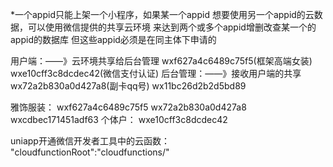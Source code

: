 

*一个appid只能上架一个小程序，如果某一个appid
想要使用另一个appid的云数据，可以使用微信提供的共享云环境
来达到两个或多个appid增删改查某一个的appid的数据库
但这些appid必须是在同主体下申请的

用户端：——》云环境共享给后台管理 wxf627a4c6489c75f5(框架高端女装) wxe10cff3c8dcdec42(微信支付认证)
后台管理：——》接收用户端的共享 wx72a2b830a0d427a8(副卡qq号) wx11bc26d2b2d5bd89

雅饰服装： wxf627a4c6489c75f5 wx72a2b830a0d427a8  wxcdbec171451adf63
个体户： wxe10cff3c8dcdec42




uniapp开通微信开发者工具中的云函数：
"cloudfunctionRoot":"cloudfunctions/" 